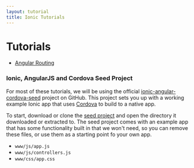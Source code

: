 ```yaml
---
layout: tutorial
title: Ionic Tutorials
---
```


Tutorials
====

- [Angular Routing](/tutorials/angular-routing/)

### Ionic, AngularJS and Cordova Seed Project

For most of these tutorials, we will be using the official [ionic-angular-cordova-seed](http://github.com/driftyco/ionic-angular-cordova-seed) project on GitHub. This project sets you up with a working example Ionic app that uses [Cordova](http://cordova.apache.org/) to build to a native app.

To start, download or clone the [seed project](http://github.com/driftyco/ionic-angular-cordova-seed) and open the directory it downloaded or extracted to. The seed project comes with an example app that has some functionality built in that we won't need, so you can remove these files, or use them as a starting point fo your own app.

- `www/js/app.js`
- `www/js/controllers.js`
- `www/css/app.css`